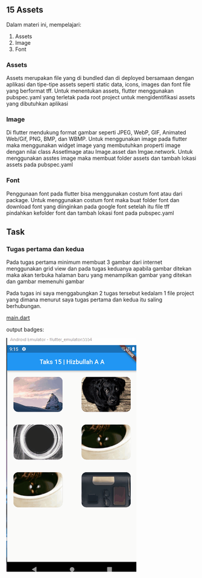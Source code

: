 

## 15 Assets

Dalam materi ini, mempelajari:
1. Assets
2. Image
3. Font

### Assets
Assets merupakan file yang di bundled dan di deployed bersamaan dengan aplikasi dan tipe-tipe assets seperti static data, icons, images dan font file yang berformat tff. Untuk menentukan assets, flutter menggunakan pubspec.yaml yang terletak pada root project untuk mengidentifikasi assets yang dibutuhkan aplikasi

### Image
Di flutter mendukung format gambar seperti JPEG, WebP, GIF, Animated Web/Gif, PNG, BMP, dan WBMP. Untuk menggunakan image pada flutter maka menggunakan widget image yang membutuhkan properti image dengan nilai class AssetImage atau Image.asset dan Imgae.network. Untuk menggunakan asstes image maka membuat folder assets dan tambah lokasi assets pada pubspec.yaml

### Font
Penggunaan font pada flutter bisa menggunakan costum font atau dari package. Untuk menggunakan costum font maka buat folder font dan download font yang diinginkan pada google font setelah itu file tff pindahkan kefolder font dan tambah lokasi font pada pubspec.yaml


## Task

### Tugas pertama dan kedua
Pada tugas pertama minimum membuat 3 gambar dari internet menggunakan grid view dan pada tugas keduanya apabila gambar ditekan maka akan terbuka halaman baru yang menampilkan gambar yang ditekan dan gambar memenuhi gambar

Pada tugas ini saya menggabungkan 2 tugas tersebut kedalam 1 file project yang dimana menurut saya tugas pertama dan kedua itu saling berhubungan.

[main.dart](./praktikum/tugas_one/lib/main.dart)

output badges:

![Videos](./gift/output.gif)





